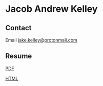 # Jacob Andrew Kelley

## Contact

Email jake.kelley@protonmail.com

## Resume

[PDF](https://jkelley41.github.io/resume/jake-kelley-resume.pdf)

[HTML](https://github.com/jkelley41/jkelley41.github.io/blob/main/resume/resume.html)
